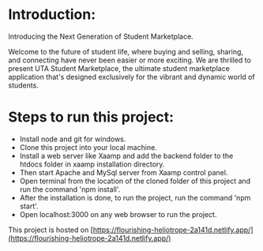 # Introduction:

Introducing the Next Generation of Student Marketplace.

Welcome to the future of student life, where buying and selling, sharing, and connecting have never been easier or more exciting. We are thrilled to present UTA Student Marketplace, the ultimate student marketplace application that's designed exclusively for the vibrant and dynamic world of students.

# Steps to run this project:

* Install node and git for windows.
* Clone this project into your local machine.
* Install a web server like Xaamp and add the backend folder to the htdocs folder in xaamp installation directory.
* Then start Apache and MySql server from Xaamp control panel.
* Open terminal from the location of the cloned folder of this project and run the command 'npm install'.
* After the installation is done, to run the project, run the command 'npm start'.
* Open localhost:3000 on any web browser to run the project.

This project is hosted on [https://flourishing-heliotrope-2a141d.netlify.app/](https://flourishing-heliotrope-2a141d.netlify.app/)
